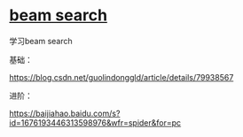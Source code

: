 # [beam search](https://github.com/wjwever/gitblog/issues/30)

学习beam search 

基础：

https://blog.csdn.net/guolindonggld/article/details/79938567

进阶：

https://baijiahao.baidu.com/s?id=1676193446313598976&wfr=spider&for=pc